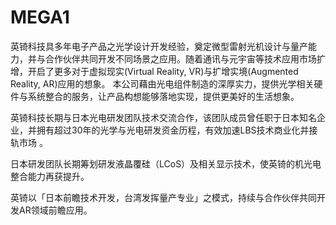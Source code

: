 # MEGA1

英锜科技具多年电子产品之光学设计开发经验，奠定微型雷射光机设计与量产能力，并与合作伙伴共同开发不同场景之应用。随着通讯与元宇宙等技术应用市场扩增，开启了更多对于虚拟现实(Virtual Reality, VR)与扩增实境(Augmented Reality, AR)应用的想象。 本公司藉由光电组件制造的深厚实力，提供光学相关硬件与系统整合的服务，让产品构想能够落地实现，提供更美好的生活想象。

英锜科技长期与日本光电研发团队技术交流合作，该团队成员曾任职于日本知名企业，并拥有超过30年的光学与光电研发资金历程，有效加速LBS技术商业化并接轨市场 。

日本研发团队长期筹划研发液晶覆硅（LCoS）及相关显示技术，使英锜的机光电整合能力再获提升。

英锜以「日本前瞻技术开发，台湾发挥量产专业」之模式，持续与合作伙伴共同开发AR领域前瞻应用。
